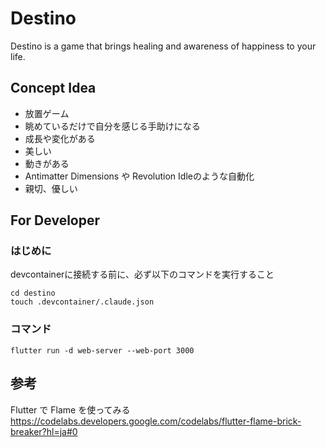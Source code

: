 # Destino

Destino is a game that brings healing and awareness of happiness to your life.

## Concept Idea

- 放置ゲーム
- 眺めているだけで自分を感じる手助けになる
- 成長や変化がある
- 美しい
- 動きがある
- Antimatter Dimensions や Revolution Idleのような自動化
- 親切、優しい

## For Developer

### はじめに

devcontainerに接続する前に、必ず以下のコマンドを実行すること

```shell
cd destino
touch .devcontainer/.claude.json

```


### コマンド

```shell
flutter run -d web-server --web-port 3000

```

## 参考

Flutter で Flame を使ってみる
https://codelabs.developers.google.com/codelabs/flutter-flame-brick-breaker?hl=ja#0